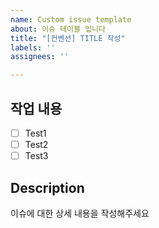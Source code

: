 ```yaml
---
name: Custom issue template
about: 이슈 테이블 입니다
title: "[컨벤션] TITLE 작성"
labels: ''
assignees: ''

---
```


## 작업 내용
- [ ] Test1
- [ ] Test2
- [ ] Test3

## Description
이슈에 대한 상세 내용을 작성해주세요
